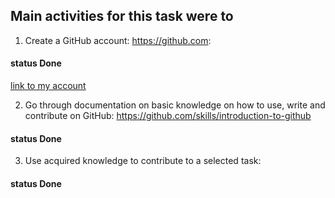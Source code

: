 ## Main activities for this task were to

1) Create a GitHub account: https://github.com:

#### status **Done**
[link to my account](https://github.com/akwe-afriitech)

2) Go through documentation on basic knowledge on how to use, write and 
contribute on GitHub: https://github.com/skills/introduction-to-github  

#### status **Done**



3) Use acquired knowledge to contribute to a selected task: 
#### status **Done**
